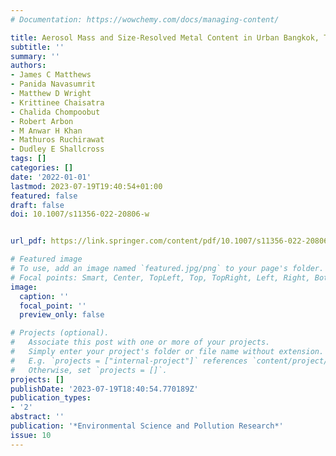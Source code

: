 ```yaml
---
# Documentation: https://wowchemy.com/docs/managing-content/

title: Aerosol Mass and Size-Resolved Metal Content in Urban Bangkok, Thailand
subtitle: ''
summary: ''
authors:
- James C Matthews
- Panida Navasumrit
- Matthew D Wright
- Krittinee Chaisatra
- Chalida Chompoobut
- Robert Arbon
- M Anwar H Khan
- Mathuros Ruchirawat
- Dudley E Shallcross
tags: []
categories: []
date: '2022-01-01'
lastmod: 2023-07-19T19:40:54+01:00
featured: false
draft: false
doi: 10.1007/s11356-022-20806-w


url_pdf: https://link.springer.com/content/pdf/10.1007/s11356-022-20806-w.pdf?pdf=button

# Featured image
# To use, add an image named `featured.jpg/png` to your page's folder.
# Focal points: Smart, Center, TopLeft, Top, TopRight, Left, Right, BottomLeft, Bottom, BottomRight.
image:
  caption: ''
  focal_point: ''
  preview_only: false

# Projects (optional).
#   Associate this post with one or more of your projects.
#   Simply enter your project's folder or file name without extension.
#   E.g. `projects = ["internal-project"]` references `content/project/deep-learning/index.md`.
#   Otherwise, set `projects = []`.
projects: []
publishDate: '2023-07-19T18:40:54.770189Z'
publication_types:
- '2'
abstract: ''
publication: '*Environmental Science and Pollution Research*'
issue: 10
---
```


